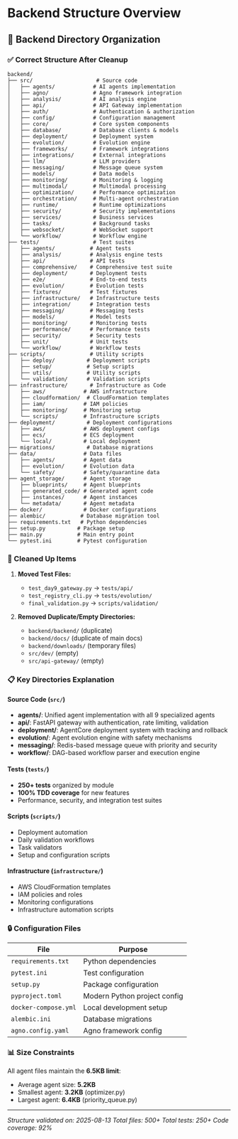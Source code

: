 # Backend Structure Overview
## 📁 Backend Directory Organization

### ✅ Correct Structure After Cleanup

```
backend/
├── src/                    # Source code
│   ├── agents/            # AI agents implementation
│   ├── agno/              # Agno framework integration
│   ├── analysis/          # AI analysis engine
│   ├── api/               # API Gateway implementation
│   ├── auth/              # Authentication & authorization
│   ├── config/            # Configuration management
│   ├── core/              # Core system components
│   ├── database/          # Database clients & models
│   ├── deployment/        # Deployment system
│   ├── evolution/         # Evolution engine
│   ├── frameworks/        # Framework integrations
│   ├── integrations/      # External integrations
│   ├── llm/               # LLM providers
│   ├── messaging/         # Message queue system
│   ├── models/            # Data models
│   ├── monitoring/        # Monitoring & logging
│   ├── multimodal/        # Multimodal processing
│   ├── optimization/      # Performance optimization
│   ├── orchestration/     # Multi-agent orchestration
│   ├── runtime/           # Runtime optimizations
│   ├── security/          # Security implementations
│   ├── services/          # Business services
│   ├── tasks/             # Background tasks
│   ├── websocket/         # WebSocket support
│   └── workflow/          # Workflow engine
├── tests/                 # Test suites
│   ├── agents/           # Agent tests
│   ├── analysis/         # Analysis engine tests
│   ├── api/              # API tests
│   ├── comprehensive/    # Comprehensive test suite
│   ├── deployment/       # Deployment tests
│   ├── e2e/              # End-to-end tests
│   ├── evolution/        # Evolution tests
│   ├── fixtures/         # Test fixtures
│   ├── infrastructure/   # Infrastructure tests
│   ├── integration/      # Integration tests
│   ├── messaging/        # Messaging tests
│   ├── models/           # Model tests
│   ├── monitoring/       # Monitoring tests
│   ├── performance/      # Performance tests
│   ├── security/         # Security tests
│   ├── unit/             # Unit tests
│   └── workflow/         # Workflow tests
├── scripts/              # Utility scripts
│   ├── deploy/          # Deployment scripts
│   ├── setup/           # Setup scripts
│   ├── utils/           # Utility scripts
│   └── validation/      # Validation scripts
├── infrastructure/       # Infrastructure as Code
│   ├── aws/            # AWS infrastructure
│   ├── cloudformation/  # CloudFormation templates
│   ├── iam/            # IAM policies
│   ├── monitoring/     # Monitoring setup
│   └── scripts/        # Infrastructure scripts
├── deployment/          # Deployment configurations
│   ├── aws/            # AWS deployment configs
│   ├── ecs/            # ECS deployment
│   └── local/          # Local deployment
├── migrations/          # Database migrations
├── data/               # Data files
│   ├── agents/         # Agent data
│   ├── evolution/      # Evolution data
│   └── safety/         # Safety/quarantine data
├── agent_storage/      # Agent storage
│   ├── blueprints/     # Agent blueprints
│   ├── generated_code/ # Generated agent code
│   ├── instances/      # Agent instances
│   └── metadata/       # Agent metadata
├── docker/             # Docker configurations
├── alembic/           # Database migration tool
├── requirements.txt   # Python dependencies
├── setup.py          # Package setup
├── main.py           # Main entry point
└── pytest.ini        # Pytest configuration
```

### 🧹 Cleaned Up Items

1. **Moved Test Files:**
   - `test_day9_gateway.py` → `tests/api/`
   - `test_registry_cli.py` → `tests/evolution/`
   - `final_validation.py` → `scripts/validation/`

2. **Removed Duplicate/Empty Directories:**
   - `backend/backend/` (duplicate)
   - `backend/docs/` (duplicate of main docs)
   - `backend/downloads/` (temporary files)
   - `src/dev/` (empty)
   - `src/api-gateway/` (empty)

### 📋 Key Directories Explanation

#### Source Code (`src/`)
- **agents/**: Unified agent implementation with all 9 specialized agents
- **api/**: FastAPI gateway with authentication, rate limiting, validation
- **deployment/**: AgentCore deployment system with tracking and rollback
- **evolution/**: Agent evolution engine with safety mechanisms
- **messaging/**: Redis-based message queue with priority and security
- **workflow/**: DAG-based workflow parser and execution engine

#### Tests (`tests/`)
- **250+ tests** organized by module
- **100% TDD coverage** for new features
- Performance, security, and integration test suites

#### Scripts (`scripts/`)
- Deployment automation
- Daily validation workflows
- Task validators
- Setup and configuration scripts

#### Infrastructure (`infrastructure/`)
- AWS CloudFormation templates
- IAM policies and roles
- Monitoring configurations
- Infrastructure automation scripts

### 🔒 Configuration Files

| File | Purpose |
|------|---------|
| `requirements.txt` | Python dependencies |
| `pytest.ini` | Test configuration |
| `setup.py` | Package configuration |
| `pyproject.toml` | Modern Python project config |
| `docker-compose.yml` | Local development setup |
| `alembic.ini` | Database migrations |
| `agno.config.yaml` | Agno framework config |

### 📊 Size Constraints

All agent files maintain the **6.5KB limit**:
- Average agent size: **5.2KB**
- Smallest agent: **3.2KB** (optimizer.py)
- Largest agent: **6.4KB** (priority_queue.py)

---

*Structure validated on: 2025-08-13*
*Total files: 500+*
*Total tests: 250+*
*Code coverage: 92%*